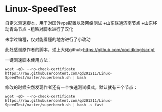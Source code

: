 # Linux-SpeedTest
自定义测速脚本，用于对国外vps配置以及网络测试
+山东联通济南节点
+山东移动青岛节点
+粗略对脚本进行了汉化

未学过编程，仅对能看懂的地方进行了小改动

此处感谢原作者的脚本，递上大佬github:https://github.com/oooldking/script


一键测速脚本使用方法：

```wget -qO- --no-check-certificate https://raw.githubusercontent.com/qd201211/Linux-SpeedTest/master/superbench.sh | bash```

修改的时候突然发现作者还有一个快速测试模式，默认就有三个节点：

```wget -qO- --no-check-certificate https://raw.githubusercontent.com/qd201211/Linux-SpeedTest/master/superbench.sh | bash -s fast```
